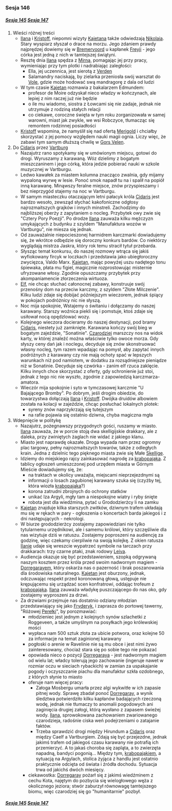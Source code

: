 ### Sesja 146
##### [Sesja 145](#sesja-145) [Sesja 147](#sesja-147)
1. Wieści różnej treści
    - [Ilana](#g_ilana) i [Kristoff](#p_kristoff), niepomni wizyty [Kajetana](#g_kajetan) także odwiedzają [Nikolaia](#p_nikolai). Stary wyspiarz słyszał o drace na morzu. Jego zdaniem prawdy najprędzej dowiemy się w [Bremervoord](#l_bremervoord) u kapłanek [Freyji](#r_freyja) - jego córka jest jedną z nich w tamtejszej świątyni.
    - Resztę dnia [Ilana](#g_ilana) spędza z [Mirną](#p_mirna), pomagając jej przy pracy, wymieniając przy tym plotki i nadrabiając zaległości:
        - Ella, jej uczennica, jest sierotą z [Verden](#l_verden)
        - Salamandry naciskają, by zielarka przeniosła swój warsztat do [Vole](#l_vole), gdzie może hodować swą mandragorę z dala od ludzi
    - W tym czasie [Kajetan](#g_kajetan) rozmawia z bakalarzem Edmundem:
        - profesor de Moire odzyskał nieco władzy w kończynach, ale lepiej z nim raczej już nie będzie
        - o ile mu wiadomo, siostra z Łowcami się nie zadaje, jednak nie utrzymuje z rodziną stałych relacji
        - co ciekawe, coroczne święta w tym roku zorganizowała w samej warowni, miast jak zwykle, we wsi Robczyce, tłumacząc się remontem rodzinnej posiadłości
    - [Kristoff](#p_kristoff) wspomina, że namyślił się nad ofertą [Merigold](#p_triss_merigold) i chciałby skorzystać z jej pomocy względem nauki magii ognia. Liczy więc, że zabawi tym samym dłuższą chwilę w [Gors Velen](#l_gors_velen).
2. Do [Cidaris](#l_cidaris) przez [Vartburg](#l_vartburg)
    - Nazajutrz rano spotykamy się w umówionym miejscu, gotowi do drogi. Wyruszamy z karawaną. Wóz dzielimy z bogatym mieszczaninem i jego córką, która jedzie pobierać nauki w szkole muzycznej w Vartburgu.
    - Ledwo kawałek za miastem kolumna znacząco zwalnia, gdy mijamy wypaloną wyrwę w lesie. Ponoć smok napadł tu na i spalił na popiół inną karawanę. Minąwszy feralne miejsce, znów przyspieszamy i bez nieprzygód stajemy na noc w Vartburgu.
    - W samym miasteczku otaczającym letni pałacyk króla [Cidaris](#l_cidaris) jest bardzo wesoło, zewsząd słychać kakofoniczne odgłosy najrozmaitszych grajków i innych minstreli. Zachodzimy do najbliższej oberży z zapytaniem o nocleg. Przybytek owy zwie się "Cztery Pory Poezji". Po drodze [Ilana](#g_ilana) zauważa kilku mężczyzn umykających z budynku z szyldem "Manufaktura wozów w Vartburgu", nie miesza się jednak.
    - Od zauważalnie niepocieszonej harmidrem karczmarki dowiadujemy się, że wkrótce odbędzie się doroczny konkurs bardów. Co niektórzy wyglądają mistrza Jaskra, który rok temu stracił tytuł przebarda.
    - Słysząc temat konkursu, do naszej rozmowy wtrąca się jakiś wyfiokowany fircyk w loczkach i przedstawia jako ubiegłoroczny zwycięzca, Valdo Marx. [Kajetan](#g_kajetan), mając powyżej uszu nadętego tonu śpiewaka, płata mu figiel, magicznie rozprostowując misternie ufryzowane włosy. Zgodnie opuszczamy przybytek przy akompaniamencie złorzeczenia wirtuoza.
    - [Elf](#g_kajetan), nie chcąc słuchać całonocnej zabawy, konstruuje swój przenośny dom na przeciw karczmy, z szyldem "Złote Milczenie". Kilku ludzi zdaje się dobijać późniejszym wieczorem, jednak śpiący w pokojach podróżnicy nic nie słyszą.
    - Noc mija spokojnie, Wstajemy o świtaniu i dołączamy do naszej karawany. Starszy woźnica piekli się i pomstuje, ktoś zdaje się usiłował nocą opędzlować wozy.
    - Kolejnego wieczora docieramy do naszej destynacji, pod bramy [Cidaris](#l_cidaris), niestety już zamknięte. Karawana kończy swój bieg w bogatym zajeździe, "Sonatinie". [Czarodziej](#g_kajetan) marszczy nos na widok karty, w której znaleźć można właściwie tylko owoce morza. Gdy słyszy ceny dań jak i noclegu, decyduje się znów skonstruować własny nocleg, tym razem wpadając na pomysł, aby zapytać innych podróżnych z karawany czy nie mają ochoty spać w lepszych warunkach niż pod namiotem, w dodatku za rozsądniejsze pieniądze niż w Sonatinie. Decyduje się czwórka - zanim elf rzuca zaklęcie. Kilku innych chce skorzystać z oferty, gdy schronienie już stoi, jednak z tego nic nie wyszło, zgodnie z zapowiedzią karczmarza-amatora.
    - Wieczór mija spokojnie i syto w tymczasowej karczmie "U Bajającego Bromby". Po dobrym, jeśli drogim obiedzie, do towarzystwa dołączają [Ilana](#g_ilana) i [Kristoff](#p_kristoff). Dwójka druidów albowiem została na kolacji w zajeździe, chcąc posłuchać lokalnych plotek:
        - syreny znów naprzykrzają się tutejszym
        - na rafie pojawia się ostatnio dziwna, chyba magiczna mgła
3. Wdepnięcie w politykę
    - Nazajutrz, pożegnawszy przygodnych gości, ruszamy w miasto. [Ilana](#g_ilana) zauważa, że w porcie stoją dwa skelligijskie drakkary, ale z daleka, przy zwiniętych żaglach nie widać z jakiego klanu.
    - Miasto jest naprawdę okazałe. Droga wypada nam przez ogromny plac targowy, pełny najrozmaitszych towarów, także z odległych krain. Jedna z dzielnic tego pięknego miasta zwie się Małe [Skellige](#l_wyspy_skellige).
    - Idziemy do miejskiego rajcy zainkasować nagrodę za [krabopająka](#b_krabopajak). Z tablicy ogłoszeń umieszczonej pod urzędem miasta w Górnym Mieście dowiadujemy się, że:
        - na traktach w okolicy uważajta, miejscami nieprzejezdnymi są
        - informacji o losach zagubionej karawany szuka się (czyżby tej, która wiozła [krabopająka](#b_krabopajak)?)
        - korona zatrudni zbrojnych do ochrony statków
        - unikać lza Argyli, mgły tam a niespokojne wiatry i ryby śnięte
        - robota jest dla wiedźmina, pytać u Grododzierżcy li na zamku
    - [Kajetan](#g_kajetan) znajduje kilka starszych zwitków, dziwnym trafem układają mu się w rękach w pary - ogłoszenia o koncertach barda jakiegoś i z dni następujących - nekrologi.
    - W biurze grododzierżcy zostajemy zapowiedziani nie tylko tytularnemu urzędnikowi, ale i samemu królowi, który szczęśliwie dla nas wizytuje dziś w ratuszu. Zostajemy poproszeni na audiencję za godzinę, więc czekamy cierpliwie na swoją kolejkę. Z okien ratusza [Ilanie](#g_ilana) udaje się wreszcie wypatrzeć symbole na tarczach przy drakkarach: trzy czarne ptaki, znak rodowy [Leiva](#p_leiv).
    - Audiencja okazuje się być przedstawieniem, szopką odgrywaną naszym kosztem przez króla przed swoim nadwornym magiem - [Dorregarayem](#p_dorregaray), który oskarża nas o pazerność i brak poszanowania dla środowiska naturalnego. [Kajetan](#g_kajetan) jest oburzony, jednak, odczuwając respekt przed koronowaną głową, ustępuje nie krępującemu się urządzać scen konfratrowi, oddając trofeum z [krabopająka](#b_krabopajak). [Ilana](#g_ilana) zauważa władykę puszczającego do nas oko, gdy zostajemy wyproszeni za drzwi.
    - Za drzwiami przejmuje nas dostatnio odziany młodzian przedstawiający się jako [Fryderyk](#p_fryderyk), i zaprasza do portowej tawerny, "Różowej [Perełki](#l_perelka)", by porozmawiać:
        - młodzieniec jest jednym z kolejnych synów szlachetki z Roggeveen, a także umyślnym na posyłkach jego królewskiej mości
        - wypłaca nam 500 sztuk złota za ubicie potwora, oraz kolejne 50 za informacje na temat zaginionej karawany
        - pogłoski o arenie w Ravelinie nie są mu obce i jest nimi żywo zainteresowany, chociaż stara się po sobie tego nie pokazać
        - opowiada nieco o pozycji [Dorregaraya](#p_dorregaray) - jest nadwornym magiem od wielu lat; władcy tolerują jego zachowanie (ingeruje nawet w rozmiar oczu w sieciach rybackich) w zamian za uspakajanie pogody i oczyszczanie piachu dla manufaktur szkła ozdobnego, z których słynie to miasto
        - oferuje nam więcej pracy:
            - Załoga Mosbergu umarła przez algi wykwitłe w ich zapasie pitnej wody. Sprawę zbadał ponoć [Dorregaray](#p_dorregaray), a wynik śledztwa potwierdziło kilku kapłanów badających rzeczoną wodę, jednak nie tłumaczy to anomalii pogodowych ani zaginięcia drugiej załogi, którą wysłano z zapasem świeżej wody. [Ilana](#g_ilana), sprowokowana zachowaniem zwariowanego czarodzieja, radośnie ciska weń podejrzeniami o zatajanie faktów.
            - Trzeba sprawdzić drogi między Hirundum a [Cidaris](#l_cidaris) oraz między Caelf a Vartburgiem. Zdają się być przejezdne, jednak jakimś trafem od jakiegoś czasu karawany nie potrafią ich przemierzyć. A to jakaś choroba się zapląta, a to zwierzęta napadną, bandyci pogonią... Między tym, [krabopająkiem](#b_krabopajak), a sytuacją na Argylach, stolica żyjąca z handlu jest ostatnio praktycznie odcięta od świata i źródła dochodu. Sytuacja trwa od jakichś dwóch miesięcy.
        - ciekawostka: [Dorregaray](#p_dorregaray) pożarł się z jakimś wiedźminem z cechu Kota, najętym do pozbycia się wielogłowego węża z okolicznego jeziora; stwór zaburzył równowagę tamtejszego biomu, więc czarodziej się go "humanitarnie" pozbył.

##### [Sesja 145](#sesja-145) [Sesja 147](#sesja-147)